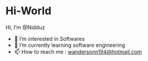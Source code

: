 # Hi-World
Hi, I’m @Nidduz
- 👀 I’m interested in Softwares
- 🌱 I’m currently learning software engineering 
- 📫 How to reach me : wandersonn194@hotmail.com 

